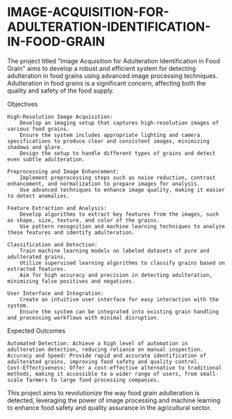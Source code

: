 # IMAGE-ACQUISITION-FOR-ADULTERATION-IDENTIFICATION-IN-FOOD-GRAIN
The project titled "Image Acquisition for Adulteration Identification in Food Grain" aims to develop a robust and efficient system for detecting adulteration in food grains using advanced image processing techniques. Adulteration in food grains is a significant concern, affecting both the quality and safety of the food supply.


Objectives

    High-Resolution Image Acquisition:
        Develop an imaging setup that captures high-resolution images of various food grains.
        Ensure the system includes appropriate lighting and camera specifications to produce clear and consistent images, minimizing shadows and glare.
        Design the setup to handle different types of grains and detect even subtle adulteration.

    Preprocessing and Image Enhancement:
        Implement preprocessing steps such as noise reduction, contrast enhancement, and normalization to prepare images for analysis.
        Use advanced techniques to enhance image quality, making it easier to detect anomalies.

    Feature Extraction and Analysis:
        Develop algorithms to extract key features from the images, such as shape, size, texture, and color of the grains.
        Use pattern recognition and machine learning techniques to analyze these features and identify adulteration.

    Classification and Detection:
        Train machine learning models on labeled datasets of pure and adulterated grains.
        Utilize supervised learning algorithms to classify grains based on extracted features.
        Aim for high accuracy and precision in detecting adulteration, minimizing false positives and negatives.

    User Interface and Integration:
        Create an intuitive user interface for easy interaction with the system.
        Ensure the system can be integrated into existing grain handling and processing workflows with minimal disruption.

Expected Outcomes

    Automated Detection: Achieve a high level of automation in adulteration detection, reducing reliance on manual inspection.
    Accuracy and Speed: Provide rapid and accurate identification of adulterated grains, improving food safety and quality control.
    Cost-Effectiveness: Offer a cost-effective alternative to traditional methods, making it accessible to a wider range of users, from small-scale farmers to large food processing companies.

This project aims to revolutionize the way food grain adulteration is detected, leveraging the power of image processing and machine learning to enhance food safety and quality assurance in the agricultural sector.
